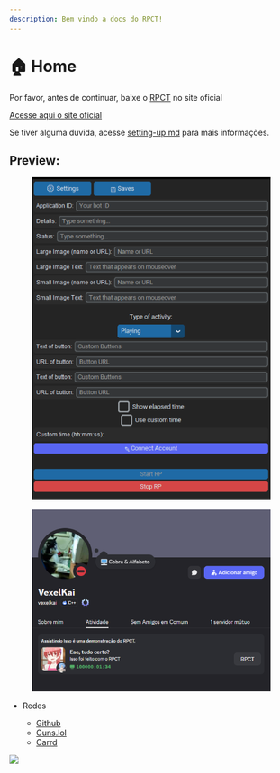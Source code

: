 ```yaml
---
description: Bem vindo a docs do RPCT!
---
```


# 🏠 Home

Por favor, antes de continuar, baixe o [RPCT](https://rpct.netlify.app/pt/download) no site oficial

[Acesse aqui o site oficial](https://rpct.netlify.app/)

Se tiver alguma duvida, acesse [setting-up.md](setting-up.md "mention") para mais informações.

## Preview:

<figure><img src=".gitbook/assets/preview2.png" alt=""></figure>
<figure><img src=".gitbook/assets/preview1.png" alt=""></figure>

* Redes

    * [Github](https://github.com/cachorroespacial/)
    * [Guns.lol](https://guns.lol/vexelkai/)
    * [Carrd](https://vexelkai.carrd.co/)

<img src="https://media1.tenor.com/m/TY2W4SAFbesAAAAC/tonikaku-kawaii-tsukasa-dancing.gif" width="70" />